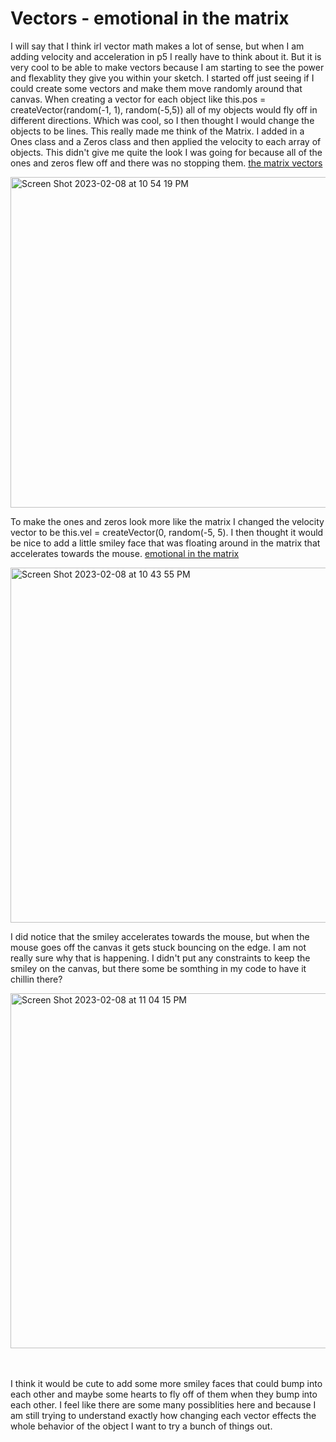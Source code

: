 # Vectors - emotional in the matrix

I will say that I think irl vector math makes a lot of sense, but when I am adding velocity and acceleration in p5 I really have to think about it. But it is very cool to be able to make vectors because I am starting to see the power and flexablity they give you within your sketch. 
I started off just seeing if I could create some vectors and make them move randomly around that canvas. When creating a vector for each object like this.pos = createVector(random(-1, 1), random(-5,5)) all of my objects would fly off in different directions. Which was cool, so I then thought I would change the objects to be lines. This really made me think of the Matrix. 
I added in a Ones class and a Zeros class and then applied the velocity to each array of objects. This didn't give me quite the look I was going for because all of the ones and zeros flew off and there was no stopping them. 
[the matrix vectors](https://editor.p5js.org/gracywhelihan/sketches/MNwnTH2os)

<img width="529" alt="Screen Shot 2023-02-08 at 10 54 19 PM" src="https://user-images.githubusercontent.com/76453899/217714233-d386d0d1-ba52-490f-b61d-4da7f276e9f8.png">

To make the ones and zeros look more like the matrix I changed the velocity vector to be this.vel = createVector(0, random(-5, 5). I then thought it would be nice to add a little smiley face that was floating around in the matrix that accelerates towards the mouse. 
[emotional in the matrix](https://editor.p5js.org/gracywhelihan/sketches/L0PHLwwpY)

<img width="568" alt="Screen Shot 2023-02-08 at 10 43 55 PM" src="https://user-images.githubusercontent.com/76453899/217714792-9dcbeb0d-d800-438e-b529-4ffd5b2292ef.png">

I did notice that the smiley accelerates towards the mouse, but when the mouse goes off the canvas it gets stuck bouncing on the edge. I am not really sure why that is happening. I didn't put any constraints to keep the smiley on the canvas, but there some be somthing in my code to have it chillin there?

<img width="568" alt="Screen Shot 2023-02-08 at 11 04 15 PM" src="https://user-images.githubusercontent.com/76453899/217715169-ed177c43-6d14-49ce-a175-5b27e9a2d230.png">

<br></br>
I think it would be cute to add some more smiley faces that could bump into each other and maybe some hearts to fly off of them when they bump into each other. I feel like there are some many possiblities here and because I am still trying to understand exactly how changing each vector effects the whole behavior of the object I want to try a bunch of things out. 
